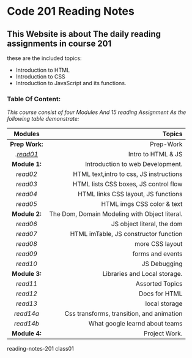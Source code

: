 # Code 201 Reading Notes


##  This Website is about The daily reading assignments in course 201

these are the included topics:
- Introduction to HTML
- Introduction to CSS
- Introduction to JavaScript and its functions.


### Table Of Content:
*This course consist of four Modules And 15 reading Assignment As the following table demonstrate:*

| Modules |  Topics  |
|:-----------------: |-------------:|
|**Prep Work:** |Prep-Work|
  |.[*read01*](https://dianashafee.github.io/reading-notes-201/class-01)|Intro to HTML & JS|
|**Module 1:** |Introduction to web Development.|
  |*read02*| HTML text,intro to css, JS instructions|
  |*read03*|HTML lists CSS boxes, JS control flow|
  |*read04*|HTML links CSS layout, JS functions|
  |*read05*|HTML imgs CSS color & text|
|**Module 2:** |The Dom, Domain Modeling with Object literal.|
 |*read06*|JS object literal, the dom|
 |*read07*|HTML imTable, JS constructor function|
 |*read08*|more CSS layout|
 |*read09*|forms and events|
 |*read10*|JS Debugging|
|**Module 3:** |Libraries and Local storage.|
 |*read11*|Assorted Topics|
 |*read12*|Docs for HTML|
 |*read13*|local storage|
 |*read14a*|Css transforms, transition, and animation|
 |*read14b*|What google learnd about teams|
|**Module 4:**| Project Work.|


reading-notes-201 class01






